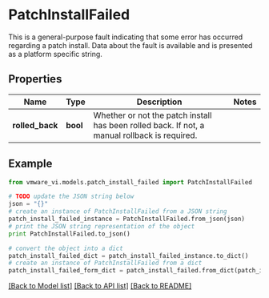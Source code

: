 # PatchInstallFailed

This is a general-purpose fault indicating that some error has occurred regarding a patch install.  Data about the fault is available and is presented as a platform specific string. 

## Properties
Name | Type | Description | Notes
------------ | ------------- | ------------- | -------------
**rolled_back** | **bool** | Whether or not the patch install has been rolled back.  If not, a manual rollback is required.  | 

## Example

```python
from vmware_vi.models.patch_install_failed import PatchInstallFailed

# TODO update the JSON string below
json = "{}"
# create an instance of PatchInstallFailed from a JSON string
patch_install_failed_instance = PatchInstallFailed.from_json(json)
# print the JSON string representation of the object
print PatchInstallFailed.to_json()

# convert the object into a dict
patch_install_failed_dict = patch_install_failed_instance.to_dict()
# create an instance of PatchInstallFailed from a dict
patch_install_failed_form_dict = patch_install_failed.from_dict(patch_install_failed_dict)
```
[[Back to Model list]](../README.md#documentation-for-models) [[Back to API list]](../README.md#documentation-for-api-endpoints) [[Back to README]](../README.md)


